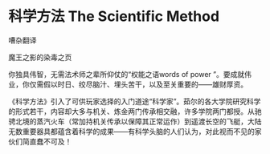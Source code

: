 # 科学方法 The Scientific Method

嘈杂翻译  

魔王之影的染毒之页  

你独具伟智，无需法术师之辈所仰仗的“权能之语words of power
”。要成就伟业，你仅需假以时日、绞尽脑汁、埋头苦干，以及至关重要的——雄财厚资。  

《科学方法》引入了可供玩家选择的入门道途“科学家”。茹尔的各大学院研究科学的形式若干，内容却大多与机关、炼金两门传承相交融，许多学院两门都授。从驰骋北境的蒸汽火车（常加持机关传承以保障其正常运作）到遥渡长空的飞艇，大陆无数重要器具都蕴含着科学的成果——有科学头脑的人们认为，对此视而不见的家伙们简直蠢不可及！  

